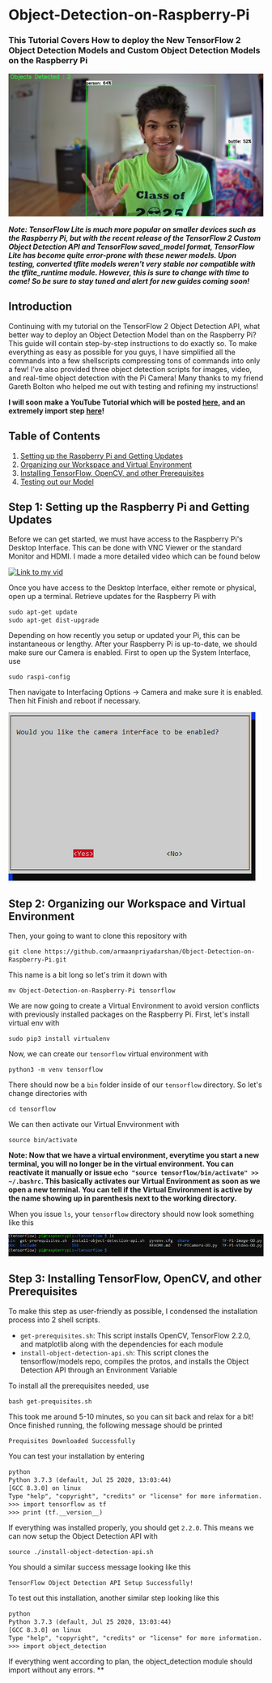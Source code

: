 # Object-Detection-on-Raspberry-Pi

### This Tutorial Covers How to deploy the New TensorFlow 2 Object Detection Models and Custom Object Detection Models on the Raspberry Pi
<p align="center">
  <img src="doc/Thumbnail.png">
</p>

***Note: TensorFlow Lite is much more popular on smaller devices such as the Raspberry Pi, but with the recent release of the TensorFlow 2 Custom Object Detection API and TensorFlow saved_model format, TensorFlow Lite has become quite error-prone with these newer models. Upon testing, converted tflite models weren't very stable nor compatible with the tflite_runtime module. However, this is sure to change with time to come! So be sure to stay tuned and alert for new guides coming soon!***

## Introduction

Continuing with my tutorial on the TensorFlow 2 Object Detection API, what better way to deploy an Object Detection Model than on the Raspberry Pi? This guide will contain step-by-step instructions to do exactly so. To make everything as easy as possible for you guys, I have simplified all the commands into a few shellscripts compressing tons of commands into only a few! I've also provided three object detection scripts for images, video, and real-time object detection with the Pi Camera! Many thanks to my friend Gareth Bolton who helped me out with testing and refining my instructions!

**I will soon make a YouTube Tutorial which will be posted [here](), and an extremely import step [here](https://www.youtube.com/channel/UCT9t2Bug62RDUfSBcPt0Bzg?sub_confirmation=1)!**

## Table of Contents
1. [Setting up the Raspberry Pi and Getting Updates](https://github.com/armaanpriyadarshan/Object-Detection-on-Raspberry-Pi/blob/master/README.md#step-1-setting-up-the-raspberry-pi-and-getting-updates)
2. [Organizing our Workspace and Virtual Environment](https://github.com/armaanpriyadarshan/Object-Detection-on-Raspberry-Pi#step-2-organizing-our-workspace-and-virtual-environment)
3. [Installing TensorFlow, OpenCV, and other Prerequisites]()
4. [Testing out our Model ]()

## Step 1: Setting up the Raspberry Pi and Getting Updates
Before we can get started, we must have access to the Raspberry Pi's Desktop Interface. This can be done with VNC Viewer or the standard Monitor and HDMI. I made a more detailed video which can be found below

[![Link to my vid](https://github.com/armaanpriyadarshan/Object-Detection-on-Raspberry-Pi/blob/master/doc/Raspi%20vid.png)](https://www.youtube.com/watch?v=jVzMRlCNO3U)

Once you have access to the Desktop Interface, either remote or physical, open up a terminal. Retrieve updates for the Raspberry Pi with

```
sudo apt-get update
sudo apt-get dist-upgrade
```

Depending on how recently you setup or updated your Pi, this can be instantaneous or lengthy. After your Raspberry Pi is up-to-date, we should make sure our Camera is enabled. First to open up the System Interface, use

```
sudo raspi-config
```

Then navigate to Interfacing Options -> Camera and make sure it is enabled. Then hit Finish and reboot if necessary.

<p align="left">
  <img src="doc/Camera Interface.png">
</p>

## Step 2: Organizing our Workspace and Virtual Environment

Then, your going to want to clone this repository with

```
git clone https://github.com/armaanpriyadarshan/Object-Detection-on-Raspberry-Pi.git
```

This name is a bit long so let's trim it down with

```
mv Object-Detection-on-Raspberry-Pi tensorflow
```

We are now going to create a Virtual Environment to avoid version conflicts with previously installed packages on the Raspberry Pi. First, let's install virtual env with

```
sudo pip3 install virtualenv
```

Now, we can create our ```tensorflow``` virtual environment with

```
python3 -m venv tensorflow
```

There should now be a ```bin``` folder inside of our ```tensorflow``` directory. So let's change directories with

```
cd tensorflow
```

We can then activate our Virtual Envvironment with

```
source bin/activate
```

**Note: Now that we have a virtual environment, everytime you start a new terminal, you will no longer be in the virtual environment. You can reactivate it manually or issue ```echo "source tensorflow/bin/activate" >> ~/.bashrc```. This basically activates our Virtual Environment as soon as we open a new terminal. You can tell if the Virtual Environment is active by the name showing up in parenthesis next to the working directory.**

When you issue ```ls```, your ```tensorflow``` directory should now look something like this

<p align="center">
  <img src="doc/directory.png">
</p>

## Step 3: Installing TensorFlow, OpenCV, and other Prerequisites
To make this step as user-friendly as possible, I condensed the installation process into 2 shell scripts. 

- ```get-prerequisites.sh```: This script installs OpenCV, TensorFlow 2.2.0, and matplotlib along with the dependencies for each module
- ```install-object-detection-api.sh```: This script clones the tensorflow/models repo, compiles the protos, and installs the Object Detection API through an Environment Variable

To install all the prerequisites needed, use

```
bash get-prequisites.sh
```
This took me around 5-10 minutes, so you can sit back and relax for a bit! Once finished running, the following message should be printed

```
Prequisites Downloaded Successfully
```

You can test your installation by entering

```
python
Python 3.7.3 (default, Jul 25 2020, 13:03:44)
[GCC 8.3.0] on linux
Type "help", "copyright", "credits" or "license" for more information.
>>> import tensorflow as tf
>>> print (tf.__version__)
```

If everything was installed properly, you should get ```2.2.0```. This means we can now setup the Object Detection API with

```
source ./install-object-detection-api.sh
```

You should a similar success message looking like this

```
TensorFlow Object Detection API Setup Successfully!
```

To test out this installation, another similar step looking like this

```
python
Python 3.7.3 (default, Jul 25 2020, 13:03:44)
[GCC 8.3.0] on linux
Type "help", "copyright", "credits" or "license" for more information.
>>> import object_detection
```

If everything went according to plan, the object_detection module should import without any errors.
**
